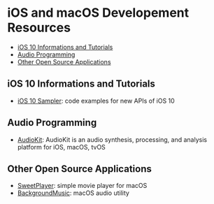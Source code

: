 iOS and macOS Developement Resources
====================================

- [iOS 10 Informations and Tutorials](#ios-10-informations-and=tutorials)
- [Audio Programming](#audio-programming)
- [Other Open Source Applications](#other-open-source-applications)

## iOS 10 Informations and Tutorials

- [iOS 10 Sampler](https://github.com/shu223/iOS-10-Sampler): code examples for new APIs of iOS 10

## Audio Programming

- [AudioKit](https://github.com/audiokit/AudioKit): AudioKit is an audio synthesis, processing, and analysis platform for iOS, macOS, tvOS

## Other Open Source Applications

- [SweetPlayer](https://github.com/singcodes/SweetPlayer): simple movie player for macOS
- [BackgroundMusic](https://github.com/kyleneideck/BackgroundMusic): macOS audio utility
